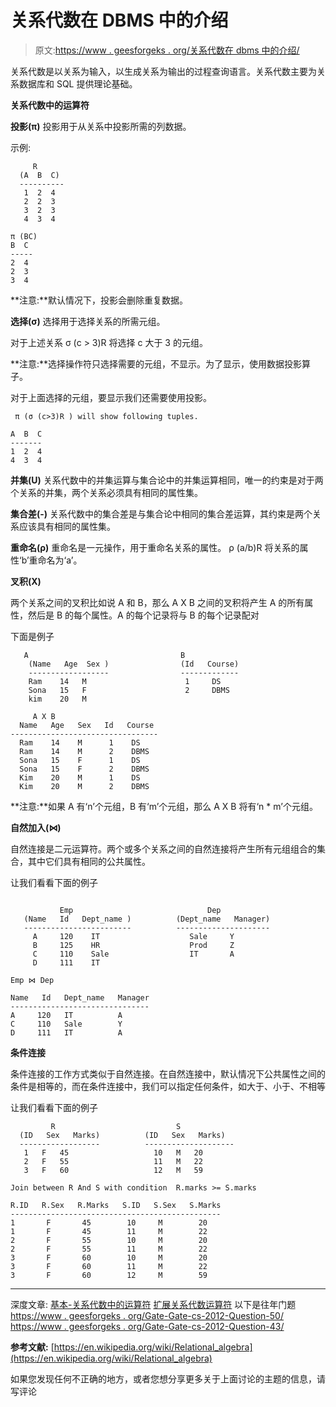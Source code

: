 # 关系代数在 DBMS 中的介绍

> 原文:[https://www . geesforgeks . org/关系代数在 dbms 中的介绍/](https://www.geeksforgeeks.org/introduction-of-relational-algebra-in-dbms/)

关系代数是以关系为输入，以生成关系为输出的过程查询语言。关系代数主要为关系数据库和 SQL 提供理论基础。

**关系代数中的运算符**

**投影(π)**
投影用于从关系中投影所需的列数据。

示例:

```
     R 
  (A  B  C)    
  ----------
   1  2  4
   2  2  3
   3  2  3
   4  3  4
```

```
π (BC) 
B  C
-----
2  4
2  3
3  4
```

**注意:**默认情况下，投影会删除重复数据。

**选择(σ)**
选择用于选择关系的所需元组。

对于上述关系
σ (c > 3)R
将选择 c 大于 3 的元组。

**注意:**选择操作符只选择需要的元组，不显示。为了显示，使用数据投影算子。

对于上面选择的元组，要显示我们还需要使用投影。

```
 π (σ (c>3)R ) will show following tuples.

A  B  C
-------
1  2  4
4  3  4
```

**并集(U)**
关系代数中的并集运算与集合论中的并集运算相同，唯一的约束是对于两个关系的并集，两个关系必须具有相同的属性集。

**集合差(-)**
关系代数中的集合差是与集合论中相同的集合差运算，其约束是两个关系应该具有相同的属性集。

**重命名(ρ)**
重命名是一元操作，用于重命名关系的属性。
ρ (a/b)R 将关系的属性‘b’重命名为‘a’。

**叉积(X)**

两个关系之间的叉积比如说 A 和 B，那么 A X B 之间的叉积将产生 A 的所有属性，然后是 B 的每个属性。A 的每个记录将与 B 的每个记录配对

下面是例子

```
   A                                  B
    (Name   Age  Sex )                (Id   Course)  
    ------------------                -------------
    Ram    14   M                      1     DS
    Sona   15   F                      2     DBMS
    kim    20   M

     A X B
  Name   Age   Sex   Id   Course
---------------------------------
  Ram    14    M      1    DS
  Ram    14    M      2    DBMS
  Sona   15    F      1    DS
  Sona   15    F      2    DBMS
  Kim    20    M      1    DS
  Kim    20    M      2    DBMS
```

**注意:**如果 A 有‘n’个元组，B 有‘m’个元组，那么 A X B 将有‘n * m’个元组。

**自然加入(⋈)**

自然连接是二元运算符。两个或多个关系之间的自然连接将产生所有元组组合的集合，其中它们具有相同的公共属性。

让我们看看下面的例子

```

           Emp                              Dep
   (Name   Id   Dept_name )          (Dept_name   Manager)
   ------------------------          ---------------------    
     A     120    IT                    Sale     Y
     B     125    HR                    Prod     Z
     C     110    Sale                  IT       A
     D     111    IT                      

Emp ⋈ Dep

Name   Id   Dept_name   Manager
-------------------------------
A     120   IT          A 
C     110   Sale        Y
D     111   IT          A
```

**条件连接**

条件连接的工作方式类似于自然连接。在自然连接中，默认情况下公共属性之间的条件是相等的，而在条件连接中，我们可以指定任何条件，如大于、小于、不相等

让我们看看下面的例子

```
         R                           S
  (ID   Sex   Marks)          (ID   Sex   Marks)
  ------------------          -------------------- 
   1   F   45                   10   M   20
   2   F   55                   11   M   22
   3   F   60                   12   M   59

Join between R And S with condition  R.marks >= S.marks

R.ID   R.Sex   R.Marks   S.ID   S.Sex   S.Marks
-----------------------------------------------
1       F       45        10     M        20
1       F       45        11     M        22
2       F       55        10     M        20
2       F       55        11     M        22
3       F       60        10     M        20
3       F       60        11     M        22
3       F       60        12     M        59
```

* * *

深度文章:
[基本-关系代数中的运算符](https://www.geeksforgeeks.org/basic-operators-in-relational-algebra-2/) [扩展关系代数运算符](https://www.geeksforgeeks.org/extended-operators-in-relational-algebra/)
以下是往年门题
[https://www . geesforgeks . org/Gate-Gate-cs-2012-Question-50/](https://www.geeksforgeeks.org/gate-gate-cs-2012-question-50/)
[https://www . geesforgeks . org/Gate-Gate-cs-2012-Question-43/](https://www.geeksforgeeks.org/gate-gate-cs-2012-question-43/)

**参考文献:**
[https://en.wikipedia.org/wiki/Relational_algebra](https://en.wikipedia.org/wiki/Relational_algebra)

如果您发现任何不正确的地方，或者您想分享更多关于上面讨论的主题的信息，请写评论